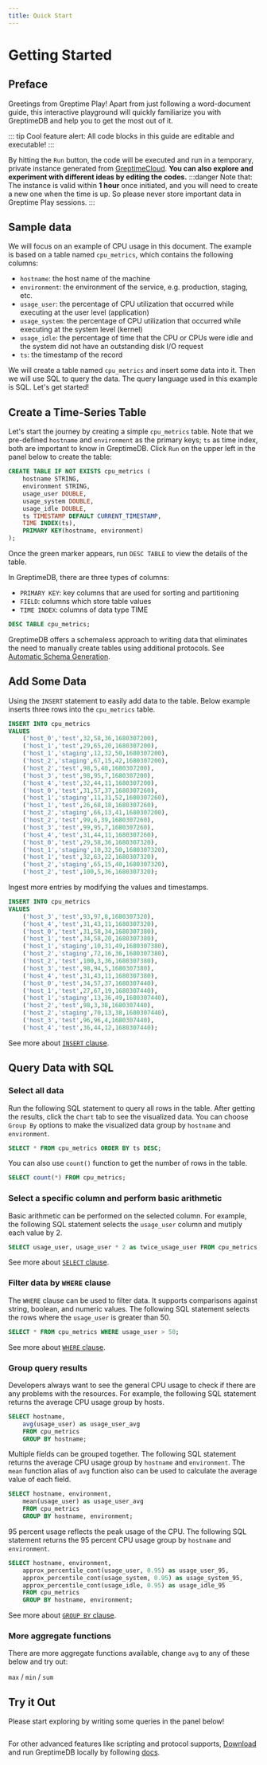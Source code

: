 ```yaml
---
title: Quick Start
---
```

# Getting Started

## Preface
Greetings from Greptime Play! Apart from just following a word-document guide, this interactive playground will quickly familiarize you with GreptimeDB and help you to get the most out of it. 

::: tip Cool feature alert:
All code blocks in this guide are editable and executable! 
:::

By hitting the `Run` button, the code will be executed and run in a temporary, private instance generated
from [GreptimeCloud](https://greptime.com/product/cloud). **You can also explore and experiment with different ideas by editing the codes.**
:::danger Note that:
The instance is valid within **1 hour** once initiated, and you will need to create a new one when the time is up. So please never store important data in Greptime Play sessions.
:::

## Sample data

We will focus on an example of CPU usage in this document. The example is based on a table named `cpu_metrics`, which contains the following columns:

- `hostname`: the host name of the machine
- `environment`: the environment of the service, e.g. production, staging, etc.
- `usage_user`: the percentage of CPU utilization that occurred while executing at the user level (application)
- `usage_system`: the percentage of CPU utilization that occurred while executing at the system level (kernel)
- `usage_idle`: the percentage of time that the CPU or CPUs were idle and the system did not have an outstanding disk I/O request
- `ts`: the timestamp of the record

We will create a table named `cpu_metrics` and insert some data into it. Then we will use SQL to query the data. The query language used in this example is SQL. Let's get started!


## Create a Time-Series Table

Let's start the journey by creating a simple `cpu_metrics` table. Note that we pre-defined 
`hostname` and `environment` as the primary keys; `ts` as time index, both are important to know
in GreptimeDB. Click `Run` on the upper left in the panel below to create the table:

```sql
CREATE TABLE IF NOT EXISTS cpu_metrics (
    hostname STRING,
    environment STRING,
    usage_user DOUBLE,
    usage_system DOUBLE,
    usage_idle DOUBLE,
    ts TIMESTAMP DEFAULT CURRENT_TIMESTAMP,
    TIME INDEX(ts),
    PRIMARY KEY(hostname, environment)
);
```

Once the green marker appears, run `DESC TABLE` to view the details of the table.

In GreptimeDB, there are three types of columns:

- `PRIMARY KEY`: key columns that are used for sorting and partitioning
- `FIELD`: columns which store table values
- `TIME INDEX`: columns of data type TIME

```sql
DESC TABLE cpu_metrics;
```

GreptimeDB offers a schemaless approach to writing data that eliminates the need to manually create tables using additional protocols. See [Automatic Schema Generation](https://docs.greptime.com/user-guide/write-data#automatic-schema-generation). 

## Add Some Data

Using the `INSERT` statement to easily add data to the table. Below example inserts three rows into the `cpu_metrics` table.

``` sql
INSERT INTO cpu_metrics
VALUES
    ('host_0','test',32,58,36,1680307200),
    ('host_1','test',29,65,20,1680307200),
    ('host_1','staging',12,32,50,1680307200),
    ('host_2','staging',67,15,42,1680307200),
    ('host_2','test',98,5,40,1680307200),
    ('host_3','test',98,95,7,1680307200),
    ('host_4','test',32,44,11,1680307200),
    ('host_0','test',31,57,37,1680307260),
    ('host_1','staging',11,31,52,1680307260),
    ('host_1','test',26,68,18,1680307260),
    ('host_2','staging',66,13,41,1680307200),
    ('host_2','test',99,6,39,1680307260),
    ('host_3','test',99,95,7,1680307260),
    ('host_4','test',31,44,11,1680307260),
    ('host_0','test',29,58,36,1680307320),
    ('host_1','staging',10,32,50,1680307320),
    ('host_1','test',32,63,22,1680307320),
    ('host_2','staging',65,15,40,1680307320),
    ('host_2','test',100,5,36,1680307320);
```


Ingest more entries by modifying the values and timestamps.


``` sql
INSERT INTO cpu_metrics
VALUES
    ('host_3','test',93,97,8,1680307320),
    ('host_4','test',31,43,11,1680307320),
    ('host_0','test',31,58,34,1680307380),
    ('host_1','test',34,58,20,1680307380),
    ('host_1','staging',10,31,49,1680307380),
    ('host_2','staging',72,16,36,1680307380),
    ('host_2','test',100,3,36,1680307380),
    ('host_3','test',98,94,5,1680307380),
    ('host_4','test',31,43,11,1680307380),
    ('host_0','test',34,57,37,1680307440),
    ('host_1','test',27,67,19,1680307440),
    ('host_1','staging',13,36,49,1680307440),
    ('host_2','test',98,3,38,1680307440),
    ('host_2','staging',70,13,38,1680307440),
    ('host_3','test',96,96,4,1680307440),
    ('host_4','test',36,44,12,1680307440);
```

See more about [`INSERT` clause](https://docs.greptime.com/reference/sql/insert).

## Query Data with SQL

### Select all data

Run the following SQL statement to query all rows in the table. After getting the results, click the `Chart` tab to see the visualized data. You can choose `Group By` options to make the visualized data group by `hostname` and `environment`.

``` sql
SELECT * FROM cpu_metrics ORDER BY ts DESC;
```

You can also use `count()` function to get the number of rows in the table.

``` sql
SELECT count(*) FROM cpu_metrics;
```

### Select a specific column and perform basic arithmetic

Basic arithmetic can be performed on the selected column. For example, the following SQL statement selects the `usage_user` column and mutiply each value by 2.

``` sql
SELECT usage_user, usage_user * 2 as twice_usage_user FROM cpu_metrics;
```

See more about [`SELECT` clause](https://docs.greptime.com/reference/sql/select).

### Filter data by `WHERE` clause 

The `WHERE` clause can be used to filter data. It supports comparisons against string, boolean, and numeric values. The following SQL statement selects the rows where the `usage_user` is greater than 50.

``` sql
SELECT * FROM cpu_metrics WHERE usage_user > 50;
```

See more about [`WHERE` clause](https://docs.greptime.com/reference/sql/where).

### Group query results

Developers always want to see the general CPU usage to check if there are any problems with the resources. For example, the following SQL statement returns the average CPU usage group by hosts.

``` sql
SELECT hostname, 
    avg(usage_user) as usage_user_avg
    FROM cpu_metrics
    GROUP BY hostname;
```

Multiple fields can be grouped together. The following SQL statement returns the average CPU usage group by `hostname` and `environment`. The `mean` function alias of `avg` function also can be used to calculate the average value of each field.

``` sql
SELECT hostname, environment, 
    mean(usage_user) as usage_user_avg
    FROM cpu_metrics
    GROUP BY hostname, environment;
```

95 percent usage reflects the peak usage of the CPU. The following SQL statement returns the 95 percent CPU usage group by `hostname` and `environment`.

``` sql
SELECT hostname, environment, 
    approx_percentile_cont(usage_user, 0.95) as usage_user_95, 
    approx_percentile_cont(usage_system, 0.95) as usage_system_95, 
    approx_percentile_cont(usage_idle, 0.95) as usage_idle_95 
    FROM cpu_metrics
    GROUP BY hostname, environment;
```

See more about [`GROUP BY` clause](https://docs.greptime.com/reference/sql/group_by).

<!-- TODO: add GROUP BY time -->
<!-- 
The following SQL statement returns the average CPU usage of all hosts every 5 minutes.

``` sql
SELECT avg(usage_user), avg(usage_system), avg(usage_idle) FROM cpu_metrics GROUP BY time(5m);
``` -->

### More aggregate functions

There are more aggregate functions available, change `avg` to any of these below
and try out:

`max` / `min` / `sum`

<!-- TODO: refer to function doc to get more functions -->

## Try it Out


Please start exploring by writing some queries in the panel below!


```sql

```


For other advanced features like scripting and protocol supports,
[Download](https://greptime.com/download/) and run GreptimeDB locally by
following [docs](https://docs.greptime.com).
